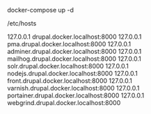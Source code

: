 docker-compose up -d 




/etc/hosts

127.0.0.1 drupal.docker.localhost:8000
127.0.0.1 pma.drupal.docker.localhost:8000
127.0.0.1 adminer.drupal.docker.localhost:8000
127.0.0.1 mailhog.drupal.docker.localhost:8000
127.0.0.1 solr.drupal.docker.localhost:8000
127.0.0.1 nodejs.drupal.docker.localhost:8000
127.0.0.1 front.drupal.docker.localhost:8000
127.0.0.1 varnish.drupal.docker.localhost:8000
127.0.0.1 portainer.drupal.docker.localhost:8000
127.0.0.1 webgrind.drupal.docker.localhost:8000